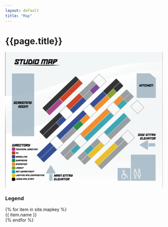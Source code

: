 ```yaml
---
layout: default
title: "Map"
---
```

<link rel="stylesheet" href="{{ "/assets/css/leaflet.css" | relative_url }}">
<script src="{{ "/assets/js/leaflet.js" | relative_url }}"></script>
<div class="container mt-4">
	<h1 class="mb-3">{{page.title}}</h1>
	<img class="w-100 mb-4" src="/assets/images/map/StudioMap.jpg">
	<h3 class="ala-font">Legend</h3>
	<div class="row">
		{% for item in site.mapkey %}
		<div class="col-5 m-1">
			<i class="bi bi-circle-fill" style="color: {{item.color}};" aria-hidden="true"></i>
			<span class="ms-2">{{ item.name }}</span>
		</div>
		{% endfor %}
	</div>
</div>
